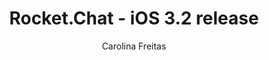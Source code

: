 ---
title: Rocket.Chat - iOS 3.2 release
dateEvent: 2018-12-19 10:00:00
extUrl: https://youtu.be/PJwxVrQfgrM
bgSize: cover
bgColor: 030c1a
author: Carolina Freitas
language: USA
cover: https://img.youtube.com/vi/PJwxVrQfgrM/0.jpg
categories:
  - Webnars
---